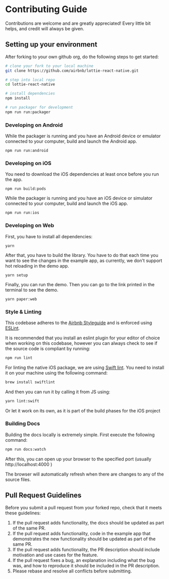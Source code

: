 # Contributing Guide

Contributions are welcome and are greatly appreciated! Every little bit helps, and credit will
always be given.

## Setting up your environment

After forking to your own github org, do the following steps to get started:

```bash
# clone your fork to your local machine
git clone https://github.com/airbnb/lottie-react-native.git

# step into local repo
cd lottie-react-native

# install dependencies
npm install

# run packager for development
npm run run:packager
```

### Developing on Android

While the packager is running and you have an Android device or emulator connected to your computer, build and launch the Android app.

```
npm run run:android
```

### Developing on iOS

You need to download the iOS dependencies at least once before you run the app.

```
npm run build:pods
```

While the packager is running and you have an iOS device or simulator connected to your computer, build and launch the iOS app.

```
npm run run:ios
```

### Developing on Web

First, you have to install all dependencies:

```
yarn
```

After that, you have to build the library. You have to do that each time you want to see the changes in the example app, as currently, we don't support hot reloading in the demo app.

```
yarn setup
```

Finally, you can run the demo. Then you can go to the link printed in the terminal to see the demo.

```
yarn paper:web
```

### Style & Linting

This codebase adheres to the [Airbnb Styleguide](https://github.com/airbnb/javascript) and is
enforced using [ESLint](http://eslint.org/).

It is recommended that you install an eslint plugin for your editor of choice when working on this
codebase, however you can always check to see if the source code is compliant by running:

```bash
npm run lint
```

For linting the native iOS package, we are using [Swift lint](https://github.com/realm/SwiftLint). You need to install it on your machine using the following command:

```bash
brew install swiftlint
```

And then you can run it by calling it from JS using:

```bash
yarn lint:swift
```

Or let it work on its own, as it is part of the build phases for the iOS project

### Building Docs

Building the docs locally is extremely simple. First execute the following command:

```bash
npm run docs:watch
```

After this, you can open up your browser to the specified port (usually http://localhost:4000 )

The browser will automatically refresh when there are changes to any of the source files.

## Pull Request Guidelines

Before you submit a pull request from your forked repo, check that it meets these guidelines:

1. If the pull request adds functionality, the docs should be updated as part of the same PR.
1. If the pull request adds functionality, code in the example app that demonstrates the new functionality should be updated as part of the same PR.
1. If the pull request adds functionality, the PR description should include motivation and use cases for the feature.
1. If the pull request fixes a bug, an explanation including what the bug was, and how to reproduce it should be included in the PR description.
1. Please rebase and resolve all conflicts before submitting.
